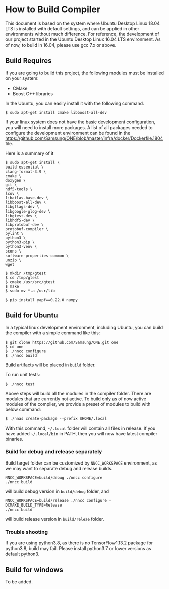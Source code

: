 # How to Build Compiler

This document is based on the system where Ubuntu Desktop Linux 18.04 LTS is installed with default
settings, and can be applied in other environments without much difference. For reference, the
development of our project started in the Ubuntu Desktop Linux 16.04 LTS environment.
As of now, to build in 16.04, please use gcc 7.x or above.

## Build Requires

If you are going to build this project, the following modules must be installed on your system:

- CMake
- Boost C++ libraries

In the Ubuntu, you can easily install it with the following command.

```
$ sudo apt-get install cmake libboost-all-dev
```

If your linux system does not have the basic development configuration, you will need to install
more packages. A list of all packages needed to configure the development environment can be found
in the https://github.com/Samsung/ONE/blob/master/infra/docker/Dockerfile.1804 file.

Here is a summary of it

```
$ sudo apt-get install \
build-essential \
clang-format-3.9 \
cmake \
doxygen \
git \
hdf5-tools \
lcov \
libatlas-base-dev \
libboost-all-dev \
libgflags-dev \
libgoogle-glog-dev \
libgtest-dev \
libhdf5-dev \
libprotobuf-dev \
protobuf-compiler \
pylint \
python3 \
python3-pip \
python3-venv \
scons \
software-properties-common \
unzip \
wget

$ mkdir /tmp/gtest
$ cd /tmp/gtest
$ cmake /usr/src/gtest
$ make
$ sudo mv *.a /usr/lib

$ pip install yapf==0.22.0 numpy
```

## Build for Ubuntu

In a typical linux development environment, including Ubuntu, you can build the compiler with a
simple command like this:

```
$ git clone https://github.com/Samsung/ONE.git one
$ cd one
$ ./nncc configure
$ ./nncc build
```
Build artifacts will be placed in `build` folder.

To run unit tests:
```
$ ./nncc test
```

Above steps will build all the modules in the compiler folder. There are modules that are currently
not active. To build only as of now active modules of the compiler, we provide a preset of modules
to build with below command:
```
$ ./nnas create-package --prefix $HOME/.local
```

With this command, `~/.local` folder will contain all files in release.
If you have added `~/.local/bin` in PATH, then you will now have latest compiler binaries.

### Build for debug and release separately

Build target folder can be customized by `NNCC_WORKSPACE` environment, as we may want to separate
debug and release builds.

```
NNCC_WORKSPACE=build/debug ./nncc configure
./nncc build
```
will build debug version in `build/debug` folder, and

```
NNCC_WORKSPACE=build/release ./nncc configure -DCMAKE_BUILD_TYPE=Release
./nncc build
```
will build release version in `build/releae` folder.

### Trouble shooting

If you are using python3.8, as there is no TensorFlow1.13.2 package for python3.8, build may fail.
Please install python3.7 or lower versions as default python3.

## Build for windows

To be added.

